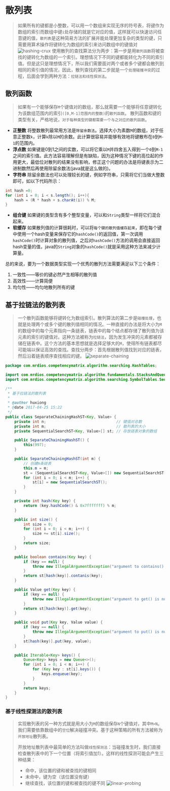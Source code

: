 # 散列表

> 如果所有的键都是小整数，可以用一个数组来实现无序的符号表，将键作为数组的索引而数组中键`i`处存储的就是它对应的值，这样就可以快速访问任意键的值，`散列表`是这种简易方法的扩展并能处理更加复杂的类型的键，只需要用算术操作将键转化为数组的索引来访问数组中的键值对
> ![hashing-crux](http://i.imgur.com/4PoPzI1.png)
> 使用散列的查找算法分为两步：第一步是用`散列函数`将被查找的键转化为数组的一个索引。理想情况下不同的键都能转化为不同的索引值。但是这只是理想情况下，所以我们需要面对两个或者多个键都会散列到相同的索引值的情况，因此，散列查找的第二步就是一个`处理碰撞冲突`的过程，后面会学到两种方法：`拉链法和线性探测法`。

## 散列函数 ##

> 如果有一个能够保存`M`个键值对的数组，那么就需要一个能够将任意键转化为该数组范围内的索引`([0,M-1]范围内的整数)`的`散列函数`。
> 散列函数和键的类型有关，严格地说，`对于每种类型的键都需要一个与之对应的散列函数`。

- **正整数** 将整数散列最常用方法是`除留余数法`。选择大小为素数`M`的数组，对于任意正整数`k`，计算`k`除以`M`的余数。此计算很容易并能够有效地将键散布在`0`到`M-1`的范围内。
- **浮点数** 如果键是0到1之间的实数，可以将它乘以`M`并四舍五入得到一个`0`到`M-1`之间的索引值。此方法容易理解但是有缺陷，因为这种情况下键的高位起的作用更大，最低位对散列的结果没有影响，修正这个问题的办法是将键表示为二进制数然后再使用除留余数法(java就是这么做的)。
- **字符串** 除留余数法也可以处理较长的键，例如字符串，只需将它们当做大整数即可，如以下代码所示：
```java
int hash =0;
for (int i = 0; i < s.length(); i++){
    hash = (R * hash + s.charAt(i)) % M;
}
```
- **组合键** 如果键的类型含有多个整型变量，可以和`String`类型一样将它们混合起来。
- **软缓存** 如果散列值的计算很耗时，可以将`每个键的散列值缓存起来`，即在每个键中使用一个hash变量来保存它的`hashCode()`的返回值，第一次调用`hashCode()`时计算对象的散列值，之后对`hashCode()`方法的调用会直接返回hash变量的值，java的`String`对象的`hashCode()`就是采用这种方法来减少计算量。

总的来说，要为一个数据类型实现一个优秀的散列方法需要满足以下三个条件：

1. 一致性——等价的键必然产生相等的散列值
2. 高效性——计算简便
3. 均匀性——均匀地散列所有的键

## 基于拉链法的散列表 ##

> 一个散列函数能够将键转化为数组索引。散列算法的第二步是`碰撞处理`，也就是处理两个或多个键的散列值相同的情况。一种直接的办法是将大小为`M`的数组中的每个元素指向一条链表，链表中的每个结点都存储了散列值为该元素的索引的键值对。这种方法被称为`拉链法`，因为发生冲突的元素都被存储在链表中。这个方法的基本思想就是选择足够大的`M`，使得所有链表都尽可能端以保证高效的查找。查找分两步：首先根据散列值找到对应的链表，然后沿着链表顺序查找相应的键。
> ![separate-chaining](http://i.imgur.com/avQl4ya.png)

```java
package com.mrdios.competencymatrix.algorithm.searching.HashTables;

import com.mrdios.competencymatrix.algorithm.fundamentals.StacksAndQueues.queue.Queue;
import com.mrdios.competencymatrix.algorithm.searching.SymbolTables.SequentialSearchST;

/**
 * 基于拉链法的散列表
 *
 * @author huxiong
 * @date 2017-04-25 15:22
 */
public class SeparateChainingHashST<Key, Value> {
    private int n;                               // 键值对总数
    private int m;                               // 散列表的大小
    private SequentialSearchST<Key, Value>[] st; // 存放链表对象的数组

    public SeparateChainingHashST() {
        this(997);
    }

    public SeparateChainingHashST(int m) {
        // 创建m条链表
        this.m = m;
        st = (SequentialSearchST<Key, Value>[]) new SequentialSearchST[m];
        for (int i = 0; i < m; i++) {
            st[i] = new SequentialSearchST();
        }
    }

    private int hash(Key key) {
        return (key.hashCode() & 0x7fffffff) % m;
    }

    public int size() {
        int size = 0;
        for (int i = 0; i < m; i++) {
            size += st[i].size();
        }
        return size;
    }

    public boolean contains(Key key) {
        if (key == null) {
            throw new IllegalArgumentException("argument to contains() is null.");
        }
        return st[hash(key)].contanis(key);
    }

    public Value get(Key key) {
        if (key == null) {
            throw new IllegalArgumentException("argument to get() is null.");
        }
        return st[hash(key)].get(key);
    }

    public void put(Key key, Value value) {
        if (key == null) {
            throw new IllegalArgumentException("argument to put() is null.");
        }
        st[hash(key)].put(key, value);
    }

    public Iterable<Key> keys() {
        Queue<Key> keys = new Queue<>();
        for (int i = 0; i < m; i++) {
            for (Key key : st[i].keys()) {
                keys.enqueue(key);
            }
        }
        return keys;
    }
}
```

### 基于线性探测法的散列表 ###

> 实现散列表的另一种方式就是用大小为`M`的数组保存`N`个键值对，其中`M>N`。我们需要依靠数组中的`空位`解决碰撞冲突。基于这种策略的所有方法被称为`开放地址`散列表。
> 
> 开放地址散列表中最简单的方法叫做`线性探测法`：当碰撞发生时，我们直接检查散列表中的下一个位置（将索引值加1）。这样的线性探测可能会产生三种结果：
> - 命中，该位置的键和被查找的键相同
> - 未命中，键为空（该位置没有键）
> - 继续查找，该位置的键和被查找的键不同
> ![linear-probing](http://i.imgur.com/fjw9IT5.png)
